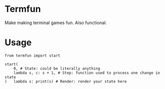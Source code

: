 # Termfun

Make making terminal games fun. Also functional.

# Usage

```
from termfun import start

start(
	0, # State: could be literally anything
	lambda s, c: s + 1, # Step: function used to process one change in state
)   lambda s: print(s) # Render: render your state here
```